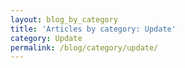 ```yaml
---
layout: blog_by_category
title: 'Articles by category: Update'
category: Update
permalink: /blog/category/update/
---
```

